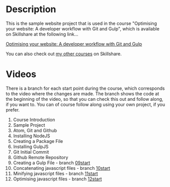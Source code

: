 Description
===========

This is the sample website project that is used in the course "Optimising your website: A developer workflow with Git and Gulp", which is available on Skillshare at the following link...

[Optimising your website: A developer workflow with Git and Gulp](https://www.skillshare.com/classes/Optimising-your-website-A-development-workflow-with-Git-and-Gulp/1578429632/)

You can also check out [my other courses](https://www.skillshare.com/user/riklewis) on Skillshare.

Videos
======

There is a branch for each start point during the course, which corresponds to the video where the changes are made.  The branch shows the code at the beginning of the video, so that you can check this out and follow along, if you want to.  You can of course follow along using your own project, if you prefer.

1. Course Introduction
2. Sample Project
3. Atom, Git and Github
4. Installing NodeJS
5. Creating a Package File
6. Installing GulpJS
7. Git Initial Commit
8. Github Remote Repository
9. Creating a Gulp File - branch [09start](https://github.com/riklewis/optimisation-course/tree/09start)
10. Concatenating javascript files - branch [10start](https://github.com/riklewis/optimisation-course/tree/10start)
11. Minifying javascript files - branch [11start](https://github.com/riklewis/optimisation-course/tree/11start)
12. Optimising javascript files - branch [12start](https://github.com/riklewis/optimisation-course/tree/12start)
